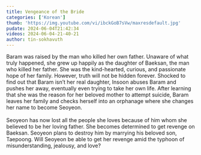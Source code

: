 ```yaml
---
title: Vengeance of the Bride
categories: ['Korean']
thumb: 'https://img.youtube.com/vi/ibckGoB7sVw/maxresdefault.jpg'
pudate: 2024-06-04T21:42:34
videos: 2024-06-04-21-40-21
author: tin-sokhavuth
---
```

Baram was raised by the man who killed her own father. Unaware of what truly happened, she grew up happily as the daughter of Baeksan, the man who killed her father. She was the kind-hearted, curious, and passionate hope of her family. However, truth will not be hidden forever. Shocked to find out that Baram isn’t her real daughter, Insoon abuses Baram and pushes her away, eventually even trying to take her own life. After learning that she was the reason for her beloved mother to attempt suicide, Baram leaves her family and checks herself into an orphanage where she changes her name to become Seoyeon.
<br/><br/>
Seoyeon has now lost all the people she loves because of him whom she believed to be her loving father. She becomes determined to get revenge on Baeksan. Seoyeon plans to destroy him by marrying his beloved son, Taepoong. Will Seoyeon be able to get her revenge amid the typhoon of misunderstanding, jealousy, and love?